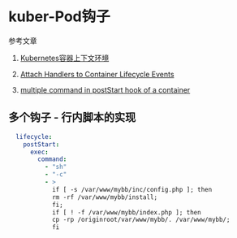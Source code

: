 # kuber-Pod钩子

参考文章

1. [Kubernetes容器上下文环境](https://www.cnblogs.com/zhenyuyaodidiao/p/6558444.html)

2. [Attach Handlers to Container Lifecycle Events](https://kubernetes.io/docs/tasks/configure-pod-container/attach-handler-lifecycle-event/)

3. [multiple command in postStart hook of a container](https://stackoverflow.com/questions/39436845/multiple-command-in-poststart-hook-of-a-container)


## 多个钩子 - 行内脚本的实现

```yml
  lifecycle:
    postStart:
      exec:
        command:
          - "sh"
          - "-c"
          - >
            if [ -s /var/www/mybb/inc/config.php ]; then
            rm -rf /var/www/mybb/install;
            fi;
            if [ ! -f /var/www/mybb/index.php ]; then
            cp -rp /originroot/var/www/mybb/. /var/www/mybb/;
            fi
```
